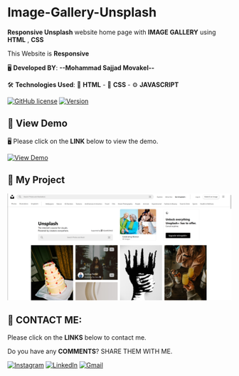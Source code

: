 # Image-Gallery-Unsplash
**Responsive Unsplash** website home page with **IMAGE GALLERY** using **HTML** , **CSS**

This Website is **Responsive** 


🖥️ **Developed BY**: ****--Mohammad Sajjad Movakel--****

🛠️ **Technologies Used**: 📄 **HTML** - 🎨 **CSS** - ⚙️ **JAVASCRIPT**


[![GitHub license](https://img.shields.io/badge/License-MIT-blue.svg)](https://opensource.org/licenses/MIT)
[![Version](https://img.shields.io/badge/Version-1.0.0-brightgreen)]()

## 👀 View Demo
🖥️ Please click on the **LINK** below to view the demo.


[![View Demo](https://img.shields.io/badge/View-Demo-yellow?style=for-the-badge&logo=javascript)](https://S-Movakel.github.io/Image-Gallery-Unsplash)


## 🚀 My Project
<p align="center">
  <img src="https://github.com/s-movakel/Image-Gallery-Unsplash/raw/main/Preview-full.png" alt="My Project" width="1200" />
</p>


## 📧 CONTACT ME:
Please click on the **LINKS** below to contact me.

Do you have any **COMMENTS**? SHARE THEM WITH ME.

[![**Instagram**](https://img.shields.io/badge/Instagram-E4405F?style=for-the-badge&logo=instagram&logoColor=white)](https://instagram.com/Movakelize.Dev)
[![**LinkedIn**](https://img.shields.io/badge/LinkedIn-0077B5?style=for-the-badge&logo=linkedin&logoColor=white)](https://linkedin.com/in/sajjadmovakel)
[![**Gmail**](https://img.shields.io/badge/Gmail-D14836?style=for-the-badge&logo=gmail&logoColor=white)](mailto:S.Movakel@gmail.com)
